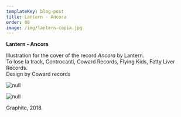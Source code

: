 ```yaml
---
templateKey: blog-post
title: Lantern - Ancora
order: 08
image: /img/lantern-copia.jpg
---
```

**Lantern - Ancora**

Illustration for the cover of the record _Ancora_ by Lantern.\
To lose la track, Controcanti, Coward Records, Flying Kids, Fatty Liver Records. \
Design by Coward records



![null](/img/mockup_ok.png)

![null](/img/lantern_ancora.jpg)

Graphite, 2018.

